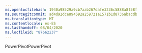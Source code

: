 ```yaml
---
ms.openlocfilehash: 1940a98529a0cb7aab267dafe3236c5888a8f58f
ms.sourcegitcommit: ad4d92dce894592a259721a1571b1d8736abacdb
ms.translationtype: MT
ms.contentlocale: es-ES
ms.lasthandoff: 08/04/2020
ms.locfileid: "87662237"
---
```

<span data-ttu-id="c8376-101">PowerPivot</span><span class="sxs-lookup"><span data-stu-id="c8376-101">PowerPivot</span></span>
